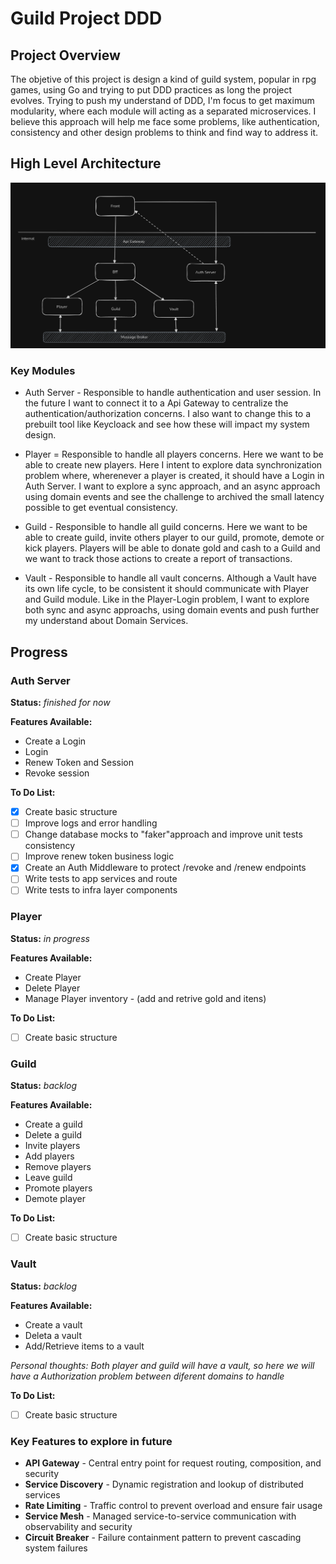 # Guild Project DDD

## Project Overview

The objetive of this project is design a kind of guild system, popular in rpg games, using Go and trying to put DDD practices as long the project evolves.
Trying to push my understand of DDD, I'm focus to get maximum modularity, where each module will acting as a separated microservices.
I believe this approach will help me face some problems, like authentication, consistency and other design problems to think and find way to address it.

## High Level Architecture

![image info](./pictures/guild-overview.png)

### Key Modules

- Auth Server - Responsible to handle authentication and user session. In the future I want to connect it to a Api Gateway to centralize the authentication/authorization concerns. I also want to change this to a prebuilt tool like Keycloack and see how these will impact my system design.

- Player = Responsible to handle all players concerns. Here we want to be able to create new players. Here I intent to explore data synchronization problem where, wherenever a player is created, it should have a Login in Auth Server. I want to explore a sync approach, and an async approach using domain events and see the challenge to archived the small latency possible to get eventual consistency.

- Guild - Responsible to handle all guild concerns. Here we want to be able to create guild, invite others player to our guild, promote, demote or kick players. Players will be able to donate gold and cash to a Guild and we want to track those actions to create a report of transactions.

- Vault - Responsible to handle all vault concerns. Although a Vault have its own life cycle, to be consistent it should communicate with Player and Guild module. Like in the Player-Login problem, I want to explore both sync and async approachs, using domain events and push further my understand about Domain Services.

## Progress

### Auth Server

**Status:** _finished for now_

**Features Available:**

- Create a Login
- Login
- Renew Token and Session
- Revoke session

**To Do List:**

- [x] Create basic structure
- [ ] Improve logs and error handling
- [ ] Change database mocks to "faker"approach and improve unit tests consistency
- [ ] Improve renew token business logic
- [x] Create an Auth Middleware to protect /revoke and /renew endpoints
- [ ] Write tests to app services and route
- [ ] Write tests to infra layer components

### Player

**Status:** _in progress_

**Features Available:**

- Create Player
- Delete Player
- Manage Player inventory - (add and retrive gold and itens)

**To Do List:**

- [ ] Create basic structure

### Guild

**Status:** _backlog_

**Features Available:**

- Create a guild
- Delete a guild
- Invite players
- Add players
- Remove players
- Leave guild
- Promote players
- Demote player

**To Do List:**

- [ ] Create basic structure

### Vault

**Status:** _backlog_

**Features Available:**

- Create a vault
- Deleta a vault
- Add/Retrieve items to a vault

_Personal thoughts: Both player and guild will have a vault, so here we will have a Authorization problem between diferent domains to handle_

**To Do List:**

- [ ] Create basic structure

### Key Features to explore in future

- **API Gateway** - Central entry point for request routing, composition, and security
- **Service Discovery** - Dynamic registration and lookup of distributed services
- **Rate Limiting** - Traffic control to prevent overload and ensure fair usage
- **Service Mesh** - Managed service-to-service communication with observability and security
- **Circuit Breaker** - Failure containment pattern to prevent cascading system failures
